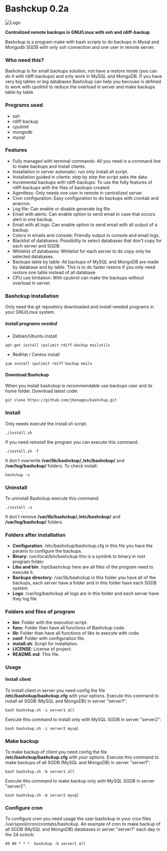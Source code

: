 # Bashckup 0.2a

![Logo](https://alquimistadesistemas.com/images/bashckup.m.png)

**Centralized remote backups in GNU/Linux with ssh and rdiff-backup**

Bashckup is a program make with bash scripts to do backups in Mysql and Mongodb SGDB with only ssh connection and one user in remote server.

### Who need this?
Bashckup is for small backups solution, not have a restore mode (you can do it with rdiff-backups) and only work in MySQL and MongoDB.
If you have very big tables or big databases Bashckup can help you becouse is defined to work with cpulimit to reduce the overload in server and make backups table by table.

### Programs used
 - ssh
 - rdiff-backup
 - cpulimit
 - mongodb
 - mysql

### Features
- Fully managed with terminal commands: All you need is a command line to make backups and install clients.
- Installation in server automatic: run only install.sh script.
- Installation guided in clients: step by step the script asks the data.
- Incremental backups with rdiff-backups: To use the fully features of rdiff-backups with the files of backups created.
- Agentless: Only needs one user in remote in centralized server.
- Cron configuration: Easy configuration to do backups with crontab and anacron.
- Log file: Can enable or disable generate log file.
- Email with alerts: Can enable option to send email in case that occurs alert in one backup.
- Email with all logs: Can enable option to send email with all output of a backup.
- Colors in emails and console: Friendly output in console and email logs.
- Blacklist of databases: Possibility to select databases that don't copy for each server and SGDB.
- Whitelist of databases: Whitelist for each server to do copy only he selected databases.
- Backups table by table: All backups of MySQL and MongoDB are made by database and by table. This is to do faster restore if you only need restore one table instead of all database.
- CPU use limitation: With cpulimit can make the backups without overload in server.

### Bashckup Installation
Only need the git repository downloaded and install needed programs in your GNU/Linux system.

##### Install programs needed
- Debian/Ubuntu install
```
apt-get install cpulimit rdiff-backup mailutils
```
- RedHat / Centos install
```
yum install cpulimit rdiff-backup mailx
```

#### Download Bashckup
When you install bashckup is recommendable use backups user and its home folder.
Download latest code:
```
git clone https://github.com/jbenages/bashckup.git
```
### Install
Only needs execute the install.sh script.
```
./install.sh
```
If you need reinstall the program you can execute this command.
```
./install.sh -f
```
It don't overwrite **/var/lib/bashckup/**,**/etc/bashckup/** and **/var/log/bashckup/** folders.
To check install:
```
bashckup -v
```

### Uninstall
To uninstall Bashckup execute this command:
```
./install -u
```
It don't remove **/var/lib/bashckup/**,**/etc/bashckup/** and **/var/log/bashckup/** folders.

### Folders after installation
- **Configuration**: /etc/bashckup/bashckup.cfg in this file you have the params to configure the backups.
- **Binary**: /usr/local/bin/bashckup this is a symlink to binary in root program folder.
- **Libs and bin**: /opt/bashckup here are all files of the program need to execute it.
- **Backups directory**: /var/lib/bashckup in this folder you have all of the backups, each server have a folder and in this folder have each SGDB system.
- **Logs**: /var/log/bashckup all logs are in this folder and each server have they log file

### Folders and files of program
- **bin**: Folder with the execution script.
- **func**: Folder than have all functions of Bashckup code.
- **lib**: Folder than have all functions of libs to execute with code.
- **conf**: Folder with configuration file.
- **install.sh**: Script for installation.
- **LICENSE**: License of project.
- **README.md**: This file.

### Usage 

#### Install client
To install client in server you need config the file **/etc/bashckup/bashckup.cfg** with your options.
Execute this command to install all SGDB (MySQL and MongoDB) in server "server1":
```
bash bashckup.sh -i server1 all
```
Execute this command to install only with MySQL SGDB in server "server2":
```
bash bashckup.sh -i server2 mysql
```

### Make backup
To make backup of client you need config the file **/etc/bashckup/bashckup.cfg** with your options.
Execute this command to make backups of all SGDB (MySQL and MongoDB) in server "server1":
```
bash bashckup.sh -b server1 all
```
Execute this command to make backup only with MySQL SGDB in server "server2":
```
bash bashckup.sh -b server2 mysql
```

### Configure cron
To configure cron you need usage the user bashckup in your cron files /var/spool/cron/crontabs/bashckup.
An example of cron to make backup of all SGDB (MySQL and MongoDB) databases in server "server1" each day in the 24 oclock:
```
00 00 * * *  bashckup -b server1 all
```

